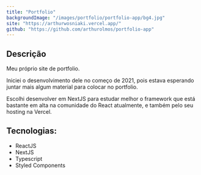 ```yaml
---
title: "Portfolio"
backgroundImage: "/images/portfolio/portfolio-app/bg4.jpg"
site: "https://arthurwosniaki.vercel.app/"
github: "https://github.com/arthurolmos/portfolio-app"
---
```


## Descrição

Meu próprio site de portfolio.

Iniciei o desenvolvimento dele no começo de 2021, pois estava esperando juntar mais algum material para colocar no
portfolio.

Escolhi desenvolver em NextJS para estudar melhor o framework que está bastante em alta na comunidade do React atualmente, e também pelo seu hosting na Vercel.

## Tecnologias:

- ReactJS
- NextJS
- Typescript
- Styled Components
